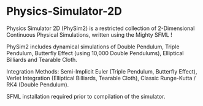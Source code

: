 # Physics-Simulator-2D
Physics Simulator 2D (PhySim2) is a restricted collection of 2-Dimensional Continuous Physical Simulations, written using the Mighty SFML !

PhySim2 includes dynamical simulations of Double Pendulum, Triple Pendulum, Butterfly Effect (using 10,000 Double Pendulums), Elliptical Billiards and Tearable Cloth.

Integration Methods: Semi-Implicit Euler (Triple Pendulum, Butterfly Effect), Verlet Integration (Elliptical Billiards, Tearable Cloth), Classic Runge-Kutta / RK4 (Double Pendulum).

SFML installation required prior to compilation of the simulator.
